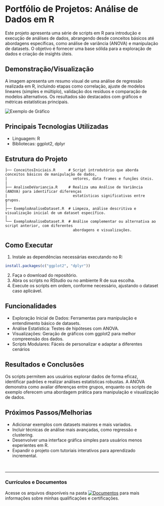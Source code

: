 # Portfólio de Projetos: Análise de Dados em R
Este projeto apresenta uma série de scripts em R para introdução e execução de análises de dados, abrangendo desde conceitos básicos até abordagens específicas, como análise de variância (ANOVA) e manipulação de datasets. O objetivo é fornecer uma base sólida para a exploração de dados e criação de insights úteis.

## Demonstração/Visualização
A imagem apresenta um resumo visual de uma análise de regressão realizada em R, incluindo etapas como correlação, ajuste de modelos lineares (simples e múltiplo), validação dos resíduos e comparação de modelos alternativos. Os resultados são destacados com gráficos e métricas estatísticas principais.
<br>

![Exemplo de Gráfico](https://github.com/vitoriapguimaraes/portifolio-R-DataScience/raw/main/GraficosANDScripts/4.ExemploAnaliseDataset-Apresentacao.png)

## Principais Tecnologias Utilizadas
- Linguagem: R
- Bibliotecas: ggplot2, dplyr

## Estrutura do Projeto
```
├── ConceitosIniciais.R      # Script introdutório que aborda conceitos básicos de manipulação de dados,
|                              vetores, data frames e funções úteis.
|
├── AnaliseDeVariancia.R     # Realiza uma Análise de Variância (ANOVA) para identificar diferenças
|                              estatísticas significativas entre grupos.
|
├── ExemploAnaliseDataset.R  # Limpeza, análise descritiva e visualização inicial de um dataset específico.
|
└── ExemploAnaliseDataset.R  # Análise complementar ou alternativa ao script anterior, com diferentes
                               abordagens e visualizações.
```

## Como Executar
1. Instale as dependências necessárias executando no R:
```r
install.packages(c("ggplot2", "dplyr"))
```
2. Faça o download do repositório.
3. Abra os scripts no RStudio ou no ambiente R de sua escolha.
4. Execute os scripts em ordem, conforme necessário, ajustando o dataset caso aplicável.

## Funcionalidades
- Exploração Inicial de Dados: Ferramentas para manipulação e entendimento básico de datasets.
- Análise Estatística: Testes de hipóteses com ANOVA.
- Visualizações: Geração de gráficos com ggplot2 para melhor compreensão dos dados.
- Scripts Modulares: Fáceis de personalizar e adaptar a diferentes cenários

## Resultados e Conclusões
Os scripts permitem aos usuários explorar dados de forma eficaz, identificar padrões e realizar análises estatísticas robustas. A ANOVA demonstra como avaliar diferenças entre grupos, enquanto os scripts de exemplo oferecem uma abordagem prática para manipulação e visualização de dados.

## Próximos Passos/Melhorias
- Adicionar exemplos com datasets maiores e mais variados.
- Incluir técnicas de análise mais avançadas, como regressão e clustering.
- Desenvolver uma interface gráfica simples para usuários menos experientes em R.
- Expandir o projeto com tutoriais interativos para aprendizado incremental.

<br>
<hr> 

### Currículos e Documentos
Acesse os arquivos disponíveis na pasta 
[![Documentos](https://img.shields.io/badge/DOCUMENTOS-%F0%9F%93%83-blue?style=flat-square)](https://github.com/vitoriapguimaraes/vitoriapguimaraes/tree/main/DOCUMENTOS) para mais informações sobre minhas qualificações e certificações.
